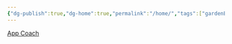 ```yaml
---
{"dg-publish":true,"dg-home":true,"permalink":"/home/","tags":["gardenEntry"],"dgPassFrontmatter":true}
---
```



[App Coach](AppMobileCoachXamarin/Mission1)
